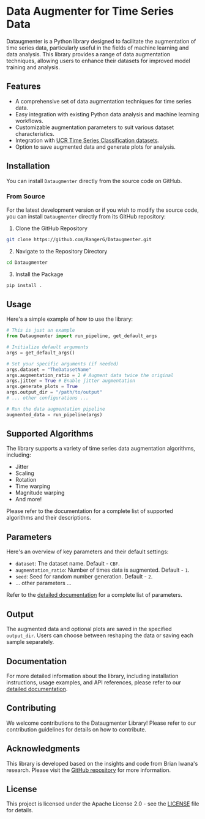 # Data Augmenter for Time Series Data

Dataugmenter is a Python library designed to facilitate the augmentation of time series data, particularly useful in the fields of machine learning and data analysis. This library provides a range of data augmentation techniques, allowing users to enhance their datasets for improved model training and analysis.

## Features

- A comprehensive set of data augmentation techniques for time series data.
- Easy integration with existing Python data analysis and machine learning workflows.
- Customizable augmentation parameters to suit various dataset characteristics.
- Integration with [UCR Time Series Classification datasets](https://www.cs.ucr.edu/~eamonn/time_series_data_2018/).
- Option to save augmented data and generate plots for analysis.

## Installation

You can install `Dataugmenter` <!-- either through PyPI using pip or --> directly from the source code on GitHub.

<!--
### Using Pip

To install the latest stable release of `Dataugmenter` from PyPI, use the following command:

```bash
pip install Dataugmenter
```
-->

### From Source

For the latest development version or if you wish to modify the source code, you can install `Dataugmenter` directly from its GitHub repository:

1. Clone the GitHub Repository
```bash
git clone https://github.com/RangerG/Dataugmenter.git
```

2. Navigate to the Repository Directory
```bash
cd Dataugmenter
```

3. Install the Package
```bash
pip install .
```

## Usage
Here's a simple example of how to use the library:

```python
# This is just an example
from Dataugmenter import run_pipeline, get_default_args

# Initialize default arguments
args = get_default_args()

# Set your specific arguments (if needed)
args.dataset = "TheDatasetName"
args.augmentation_ratio = 2 # Augment data twice the original
args.jitter = True # Enable jitter augmentation
args.generate_plots = True
args.output_dir = "/path/to/output"
# ... other configurations ...

# Run the data augmentation pipeline
augmented_data = run_pipeline(args)
```

## Supported Algorithms
The library supports a variety of time series data augmentation algorithms, including:

- Jitter
- Scaling
- Rotation
- Time warping
- Magnitude warping
- And more!

Please refer to the documentation for a complete list of supported algorithms and their descriptions.

## Parameters
Here's an overview of key parameters and their default settings:

- `dataset`: The dataset name. Default - `CBF`.
- `augmentation_ratio`: Number of times data is augmented. Default - `1`.
- `seed`: Seed for random number generation. Default - `2`.
- ... other parameters ...

Refer to the [detailed documentation](./docs/detailed_documentation.md) for a complete list of parameters.

## Output
The augmented data and optional plots are saved in the specified `output_dir`. Users can choose between reshaping the data or saving each sample separately.

## Documentation
For more detailed information about the library, including installation instructions, usage examples, and API references, please refer to our [detailed documentation](./docs/detailed_documentation.md).

## Contributing
We welcome contributions to the Dataugmenter Library! Please refer to our contribution guidelines for details on how to contribute.

## Acknowledgments
This library is developed based on the insights and code from Brian Iwana's research. Please visit the [GitHub repository](https://github.com/uchidalab/time_series_augmentation) for more information. 

## License
This project is licensed under the Apache License 2.0 - see the [LICENSE](LICENSE) file for details.